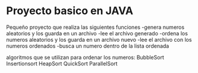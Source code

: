 # Proyecto basico en JAVA
Pequeño proyecto que realiza las siguientes funciones
-genera numeros aleatorios y los guarda en un archivo
-lee el archivo generado
-ordena los numeros aleatorios y los guarda en un archivo nuevo
-lee el archivo con los numeros ordenados
-busca un numero dentro de la lista ordenada

algoritmos que se utilizan para ordenar los numeros:
  BubbleSort
  Insertionsort
  HeapSort
  QuickSort
  ParallelSort
